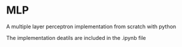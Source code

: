 # MLP
A multiple layer perceptron implementation from scratch with python

The implementation deatils are included in the .ipynb file
